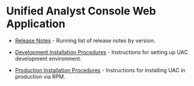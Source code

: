 Unified Analyst Console Web Application
=======================================

- [Release Notes](/amilano/uac-node/wiki/Release-Notes) - Running list of release notes by version.

- [Development Installation Procedures](./docs/development.md) - Instructions for setting up UAC development environment.

- [Production Installation Procedures](./docs/production.md) - Instructions for installing UAC in production via RPM.
